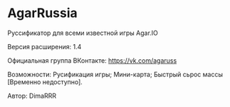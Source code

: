 # AgarRussia
Руссификатор для всеми известной игры Agar.IO

Версия расширения: 1.4

Официальная группа ВКонтакте: https://vk.com/agaruss

Возможности:
Русификация игры;
Мини-карта;
Быстрый сьрос массы [Временно недоступно].

Автор: DimaRRR
